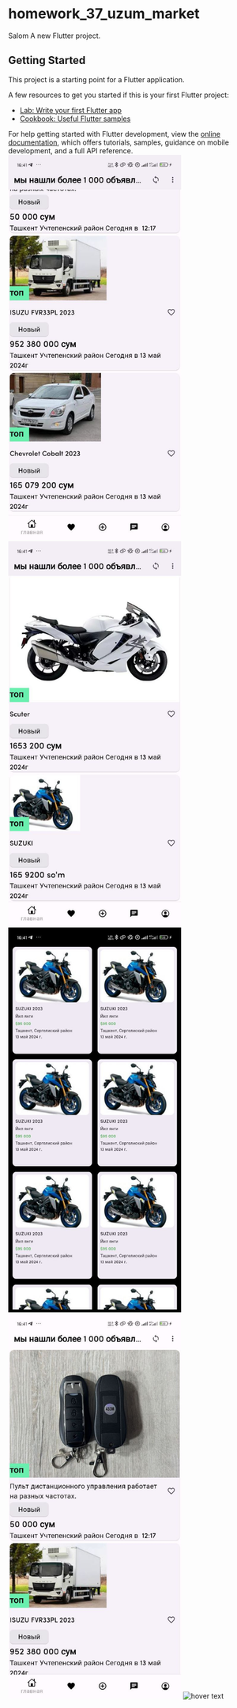 # homework_37_uzum_market
Salom
A new Flutter project.

## Getting Started

This project is a starting point for a Flutter application.

A few resources to get you started if this is your first Flutter project:

- [Lab: Write your first Flutter app](https://docs.flutter.dev/get-started/codelab)
- [Cookbook: Useful Flutter samples](https://docs.flutter.dev/cookbook)

For help getting started with Flutter development, view the
[online documentation](https://docs.flutter.dev/), which offers tutorials,
samples, guidance on mobile development, and a full API reference.
<img src="assets/images/page1.png" width="350" title="hover text">
<img src="assets/images/page2.png" width="350" title="hover text">
<img src="assets/images/page3.png" width="350" title="hover text">
<img src="assets/images/page4.png" width="350" title="hover text">
<img src="assets/images/page5.png" width="350" title="hover text">
